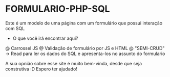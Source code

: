 # FORMULARIO-PHP-SQL
Este é um modelo de uma página com um formulário que possui interação com SQL

- O que você irá encontrar aqui?

@ Carrossel JS
@ Validação de formulário por JS e HTML
@ "SEMI-CRUD" -> Read para ler os dados  do  SQL e apresenta-los no assunto do formulario


A sua opnião sobre esse site é muito bem-vinda, desde que seja construtiva :D
Espero ter ajudado!
